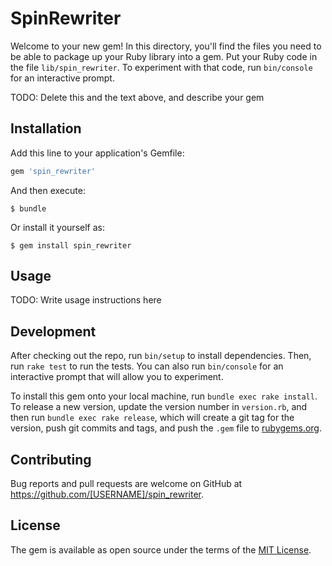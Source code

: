 # SpinRewriter

Welcome to your new gem! In this directory, you'll find the files you need to be able to package up your Ruby library into a gem. Put your Ruby code in the file `lib/spin_rewriter`. To experiment with that code, run `bin/console` for an interactive prompt.

TODO: Delete this and the text above, and describe your gem

## Installation

Add this line to your application's Gemfile:

```ruby
gem 'spin_rewriter'
```

And then execute:

    $ bundle

Or install it yourself as:

    $ gem install spin_rewriter

## Usage

TODO: Write usage instructions here

## Development

After checking out the repo, run `bin/setup` to install dependencies. Then, run `rake test` to run the tests. You can also run `bin/console` for an interactive prompt that will allow you to experiment.

To install this gem onto your local machine, run `bundle exec rake install`. To release a new version, update the version number in `version.rb`, and then run `bundle exec rake release`, which will create a git tag for the version, push git commits and tags, and push the `.gem` file to [rubygems.org](https://rubygems.org).

## Contributing

Bug reports and pull requests are welcome on GitHub at https://github.com/[USERNAME]/spin_rewriter.

## License

The gem is available as open source under the terms of the [MIT License](https://opensource.org/licenses/MIT).
